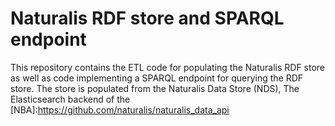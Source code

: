 # Naturalis RDF store and SPARQL endpoint

This repository contains the ETL code for populating the Naturalis RDF store as well as code implementing a SPARQL endpoint for querying the RDF store. The store is populated from the Naturalis Data Store (NDS), The Elasticsearch backend of the [NBA]:https://github.com/naturalis/naturalis_data_api

